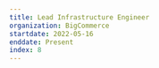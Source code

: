 ```yaml
---
title: Lead Infrastructure Engineer
organization: BigCommerce
startdate: 2022-05-16
enddate: Present
index: 8
---
```

